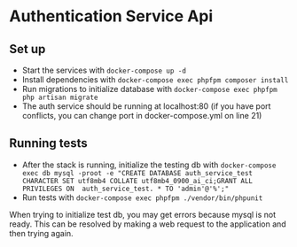 # Authentication Service Api

## Set up
- Start the services with `docker-compose up -d`
- Install dependencies with `docker-compose exec phpfpm composer install`
- Run migrations to initialize database with `docker-compose exec phpfpm php artisan migrate`
- The auth service should be running at localhost:80 (if you have port conflicts, you can change port in docker-compose.yml on line 21)

## Running tests
- After the stack is running, initialize the testing db with `docker-compose exec db mysql -proot -e "CREATE DATABASE auth_service_test CHARACTER SET utf8mb4 COLLATE utf8mb4_0900_ai_ci;GRANT ALL PRIVILEGES ON  auth_service_test. * TO 'admin'@'%';"`
- Run tests with `docker-compose exec phpfpm ./vendor/bin/phpunit`

When trying to initialize test db, you may get errors because mysql is not ready. This can be resolved by making a web request to the application and then trying again.
